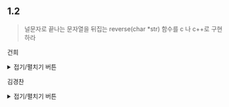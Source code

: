 ## 1.2
> 널문자로 끝나는 문자열을 뒤집는 reverse(char *str) 함수를 c 나 c++로 구현하라
> 
건희
<details>
<summary>접기/펼치기 버튼</summary>

``` c
  
#include <stdio.h>
#include <string.h>

int main(int arvc, char *argv[])
{	
	char  string[100] = {};

	int   size = strlen(argv[1]);
	
	strcpy(string, argv[1]);

	for (int i = 0; i < size/2; i++)
	{
		char temp = string[i];
		string[i] = string[size - i - 1];
		string[size - i - 1] = temp;
	}

	printf("%s\n", string);
}

  
```
  
</details>

김경찬
<details>
<summary>접기/펼치기 버튼</summary>  

### 개념:
문자열의 길이를 먼저 구한다음,  
left는 문자열의 시작을, right는 문자열의 끝 위치의 주소를 넣어준다.  
이때 right의 주소를 -1 해주면 null문자를 피하면서 작업할 수 있다.  
문자열의 길이의 반만 뒤집어주면 완벽히 뒤집어지기 때문에  
left의 주소가 right의 주소보다 작을때까지만 문자열을 뒤집어주는 작업을 진행한다.
 

``` c
#include <stdio.h>

void reverse(char *str)
{
  char *left, *right;
  char temp;
  int len = 0;
  while (str[len] != 0)
  {
    len++;
  }
  left = str;
  right = str + len - 1;
  while (left < right)
  {
    temp = *right;
    *right-- = *left;
    *left++ = temp;
  }
}

int main()
{
  int len = 0;
  char input[] = "esrever";
  reverse(input);
  printf("%s", input);
  return 0;
}

```

</details>  
